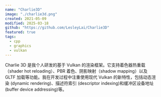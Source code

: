 ```yaml
---
name: "Charlie3D"
image: "./charlie3d.png"
created: 2021-05-09
modified: 2025-03-18
github: "https://github.com/LesleyLai/Charlie3D"
featured: true
tags:
  - cpp
  - graphics
  - vulkan
---
```


Charlie 3D 是我个人研发的基于 Vulkan 的渲染框架。它支持着色器热重载（shader hot reloading）、PBR 着色、阴影映射（shadow mapping）以及 GLTF 加载等功能。我在开发过程中注重使用现代 Vulkan 的新特性，包括动态渲染 (dynamic rendering)、描述符索引 (descriptor indexing)和缓冲区设备地址 (buffer device addressing)等。